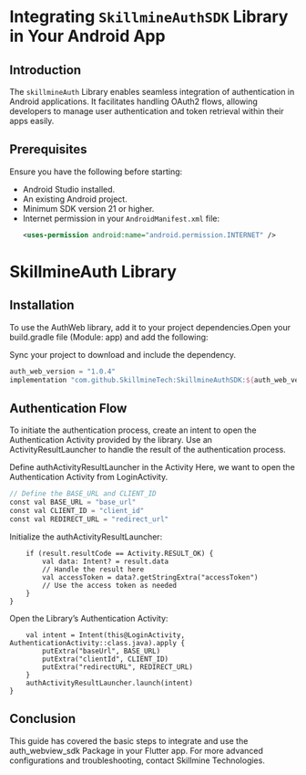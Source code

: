 # Integrating `SkillmineAuthSDK` Library in Your Android App

## Introduction

The `skillmineAuth` Library enables seamless integration of authentication in Android applications. It facilitates handling OAuth2 flows, allowing developers to manage user authentication and token retrieval within their apps easily.

## Prerequisites

Ensure you have the following before starting:

- Android Studio installed.
- An existing Android project.
- Minimum SDK version 21 or higher.
- Internet permission in your `AndroidManifest.xml` file:
  ```xml
  <uses-permission android:name="android.permission.INTERNET" />

# SkillmineAuth Library

## Installation
To use the AuthWeb library, add it to your project dependencies.Open your build.gradle file (Module: app) and add the following:

Sync your project to download and include the dependency.

```gradle
auth_web_version = "1.0.4"
implementation "com.github.SkillmineTech:SkillmineAuthSDK:${auth_web_version}

```

## Authentication Flow
To initiate the authentication process, create an intent to open the Authentication Activity provided by the library. Use an ActivityResultLauncher to handle the result of the authentication process.

Define authActivityResultLauncher in the Activity
Here, we want to open the Authentication Activity from LoginActivity.

```gradle
// Define the BASE_URL and CLIENT_ID
const val BASE_URL = "base_url"
const val CLIENT_ID = "client_id"
const val REDIRECT_URL = "redirect_url"
```
Initialize the authActivityResultLauncher:

```val authActivityResultLauncher = registerForActivityResult(ActivityResultContracts.StartActivityForResult()) { result ->
    if (result.resultCode == Activity.RESULT_OK) {
        val data: Intent? = result.data
        // Handle the result here
        val accessToken = data?.getStringExtra("accessToken")
        // Use the access token as needed
    }
}
```
Open the Library’s Authentication Activity:
```loginButton.setOnClickListener {
    val intent = Intent(this@LoginActivity, AuthenticationActivity::class.java).apply {
        putExtra("baseUrl", BASE_URL)
        putExtra("clientId", CLIENT_ID)
        putExtra("redirectURL", REDIRECT_URL)
    }
    authActivityResultLauncher.launch(intent)
}
```
## Conclusion
This guide has covered the basic steps to integrate and use the auth_webview_sdk Package in your Flutter app. For more advanced configurations and troubleshooting, contact Skillmine Technologies.
